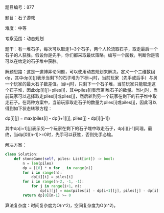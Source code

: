 题目编号：877

题目：石子游戏

难度：中等

考察范围：动态规划

题干：有一堆石子，每次可以取走1~3个石子，两个人轮流取石子，取走最后一个石子的人获胜。假设你是先手，你们都采取最优策略。编写一个函数，判断你是否可以在给定的石子堆中获胜。

解题思路：这是一道博弈论问题，可以使用动态规划来解决。定义一个二维数组dp，其中dp[i][j]表示当剩下的石子堆为下标i~j时，当前玩家（先手或后手）与另一个玩家的最大石子数差值。当i=j时，只剩下一个石子堆，当前玩家只能取走这个石子堆，因此dp[i][j]=piles[i]，其中piles[i]表示第i堆石子的数量。当i<j时，当前玩家可以选择取走piles[i]或piles[j]，然后轮到另一个玩家在剩下的石子堆中取走石子。在两种方案中，当前玩家取走石子的数量为piles[i]或piles[j]，因此可以得到如下状态转移方程：

dp[i][j] = max(piles[i] - dp[i+1][j], piles[j] - dp[i][j-1])

其中dp[i+1][j]表示另一个玩家在剩下的石子堆中取走石子，dp[i][j-1]同理。最终，当dp[0][n-1]>=0时，先手可以获胜，否则先手必输。

解决方案：

```python
class Solution:
    def stoneGame(self, piles: List[int]) -> bool:
        n = len(piles)
        dp = [[0] * n for _ in range(n)]
        for i in range(n):
            dp[i][i] = piles[i]
        for i in range(n-2, -1, -1):
            for j in range(i+1, n):
                dp[i][j] = max(piles[i] - dp[i+1][j], piles[j] - dp[i][j-1])
        return dp[0][n-1] >= 0
```

算法复杂度：时间复杂度为O(n^2)，空间复杂度为O(n^2)。